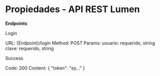 # Propiedades - API REST Lumen

**Endpoints**

Login

URL: {Endpoint}/login
Method: POST
Params:
usuario: requerido, string
clave: requerido, string

Success

Code: 200
Content:
{
    "token": "ey..."
}



